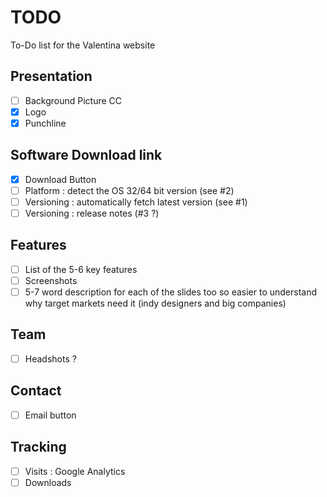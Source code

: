 # TODO

To-Do list for the Valentina website

## Presentation

- [ ] Background Picture CC
- [x] Logo
- [x] Punchline

## Software Download link

- [x] Download Button
- [ ] Platform : detect the OS 32/64 bit version (see #2)
- [ ] Versioning : automatically fetch latest version (see #1)
- [ ] Versioning : release notes (#3 ?)

## Features

- [ ] List of the 5-6 key features
- [ ] Screenshots
- [ ] 5-7 word description for each of the slides too so easier to understand why target markets need it (indy designers and big companies)

## Team

- [ ] Headshots ?

## Contact

- [ ] Email button

## Tracking

- [ ] Visits : Google Analytics
- [ ] Downloads  
